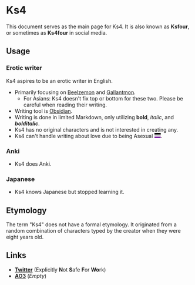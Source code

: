 # Ks4

This document serves as the main page for Ks4. It is also known as **Ksfour**, or sometimes as **Ks4four** in social media.

## Usage

### Erotic writer

Ks4 aspires to be an erotic writer in English.

- Primarily focusing on [Beelzemon](https://wikimon.net/Beelzebumon) and [Gallantmon](https://wikimon.net/Dukemon).
    - For Asians: Ks4 doesn't fix top or bottom for these two. Please be careful when reading their writing.
- Writing tool is [Obsidian](https://obsidian.md/).
- Writing is done in limited Markdown, only utilizing **bold**, *italic*, and ***bolditalic***.
- Ks4 has no original characters and is not interested in creating any.
- Ks4 can't handle writing about love due to being Asexual <img src="https://raw.githubusercontent.com/stephfuchs/queer-flags-as-svg/main/pride-flags/a-sexuality.svg" style="height: 1em; width: auto;">.

### Anki

- Ks4 does Anki.

### Japanese

- Ks4 knows Japanese but stopped learning it.


## Etymology

The term "Ks4" does not have a formal etymology. It originated from a random combination of characters typed by the creator when they were eight years old.

## Links

- [**Twitter**](https://twitter.com/Ks4four) (Explicitly **N**ot **S**afe **F**or **Wo**rk)
- [**AO3**](https://archiveofourown.org/users/Ks4) (*Empty*)